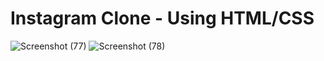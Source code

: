 # Instagram Clone - Using HTML/CSS
![Screenshot (77)](https://user-images.githubusercontent.com/28219596/207508875-4438dbf6-95c3-426d-af95-d485fac2db5b.png)
![Screenshot (78)](https://user-images.githubusercontent.com/28219596/207508919-e78ed062-1503-4d18-a8bb-6d61faae2552.png)
